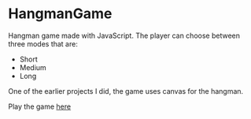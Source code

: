 # HangmanGame
Hangman game made with JavaScript. The player can choose between three modes that are:
- Short
- Medium
- Long

One of the earlier projects I did, the game uses canvas for the hangman.

Play the game [here](https://ozturkkl.github.io/HangmanGame/)
